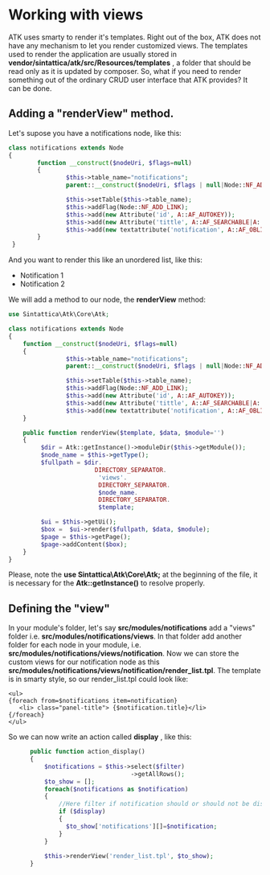 # Working with views
ATK uses smarty to render it's templates. Right out of the box, ATK does not have any mechanism to let you render customized views.
The templates used to render the application are usually stored in **vendor/sintattica/atk/src/Resources/templates** , a folder that 
should be read only as it is updated by composer.
So, what if you need to render something out of the ordinary CRUD user interface that ATK provides? It can be done.

## Adding a "renderView" method.

Let's supose you have a notifications node, like this:

```php
class notifications extends Node
{
        function __construct($nodeUri, $flags=null)
        {
                $this->table_name="notifications";
                parent::__construct($nodeUri, $flags | null|Node::NF_ADD_LINK);

                $this->setTable($this->table_name);
                $this->addFlag(Node::NF_ADD_LINK);
                $this->add(new Attribute('id', A::AF_AUTOKEY));
                $this->add(new Attribute('tittle', A::AF_SEARCHABLE|A::AF_OBLIGATORY | A::AF_OBLIGATORY|A::AF_SEARCHABLE, 50), NULL, 10);                
                $this->add(new textattribute('notification', A::AF_OBLIGATORY|A::AF_HIDE_LIST), NULL, 60);
        }
 }       
```

And you want to render this like an unordered list, like this:

* Notification 1
* Notification 2

We will add a method to our node, the **renderView** method:

```php
use Sintattica\Atk\Core\Atk;

class notifications extends Node
{
    function __construct($nodeUri, $flags=null)
    {
                $this->table_name="notifications";
                parent::__construct($nodeUri, $flags | null|Node::NF_ADD_LINK);

                $this->setTable($this->table_name);
                $this->addFlag(Node::NF_ADD_LINK);
                $this->add(new Attribute('id', A::AF_AUTOKEY));
                $this->add(new Attribute('tittle', A::AF_SEARCHABLE|A::AF_OBLIGATORY | A::AF_OBLIGATORY|A::AF_SEARCHABLE, 50), NULL, 10);                
                $this->add(new textattribute('notification', A::AF_OBLIGATORY|A::AF_HIDE_LIST), NULL, 60);
    }

    public function renderView($template, $data, $module='')
    {
         $dir = Atk::getInstance()->moduleDir($this->getModule());
         $node_name = $this->getType();
         $fullpath = $dir.
                        DIRECTORY_SEPARATOR.
                         'views'.
                         DIRECTORY_SEPARATOR.
                         $node_name.
                         DIRECTORY_SEPARATOR.
                         $template;

         $ui = $this->getUi();         
         $box =  $ui->render($fullpath, $data, $module);
         $page = $this->getPage();
         $page->addContent($box);
    }
}
```

Please, note the **use Sintattica\Atk\Core\Atk;** at the beginning of the file, it is necessary for the **Atk::getInstance()** to resolve 
properly.

## Defining the "view"

In your module's folder, let's say **src/modules/notifications** add a "views" folder i.e. **src/modules/notifications/views**.
In that folder add another folder for each node in your module, i.e. **src/modules/notifications/views/notification**.
Now we can store the custom views for our notification node as this **src/modules/notifications/views/notification/render_list.tpl**.
The template is in smarty style, so our render_list.tpl could look like:

```smarty
<ul>
{foreach from=$notifications item=notification}
   <li> class="panel-title"> {$notification.title}</li>
{/foreach}
</ul>
```

So we can now write an action called  **display** , like this:

```php
      public function action_display()
      {
          $notifications = $this->select($filter)
                                  ->getAllRows();
          $to_show = [];
          foreach($notifications as $notification)
          {
              //Here filter if notification should or should not be displayed
              if ($display)
              {
                $to_show['notifications'][]=$notification;
              }
          }
 
          $this->renderView('render_list.tpl', $to_show);
      }

```
